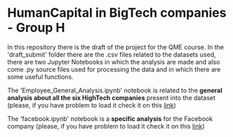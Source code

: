 # HumanCapital in BigTech companies - Group H 


In this repository there is the draft of the project for the QME course. 
In the 'draft_submit' folder there are the .csv files related to the datasets used, there are two Jupyter Notebooks in which the analysis are made and also come .py source files used for processing the data and in which there are some useful functions. 

The 'Employee_General_Analysis.ipynb' notebook is related to the **general analysis about all the six HighTech companies** present into the dataset (please, if you have problem to load it check it on this [link](https://nbviewer.jupyter.org/github/StefaniaSferragatta/HumanCapital_TechIndustries/blob/main/draft_submit/Employee_General_Analysis.ipynb))

The 'facebook.ipynb' notebook is a **specific analysis** for the Facebook company (please, if you have problem to load it check it on this [link](https://github.com/StefaniaSferragatta/HumanCapital_TechIndustries/blob/main/draft_submit/facebook.ipynb))

